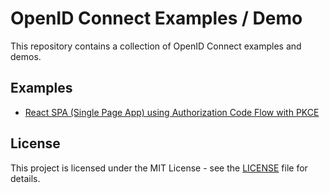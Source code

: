 # OpenID Connect Examples / Demo

This repository contains a collection of OpenID Connect examples and demos.

## Examples

- [React SPA (Single Page App) using Authorization Code Flow with PKCE](./react-spa-authorization-code-flow)

## License

This project is licensed under the MIT License - see the [LICENSE](./README.md) file for details.
